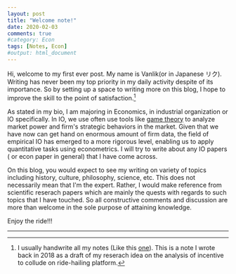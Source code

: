 ```yaml
---
layout: post
title: "Welcome note!"
date: 2020-02-03
comments: true
#category: Econ 
tags: [Notes, Econ]
#output: html_document
---
```


Hi, welcome to my first ever post. My name is Vanlik(or in Japanese リク). Writing has never been my top priority in my daily activity despite of its importance. So by setting up a space to writing more on this blog, I hope to improve the skill to the point of satisfaction.[^1]

[^1]: I usually handwrite all my notes (Like this [one](https://drive.google.com/file/d/13H_1X5MR2p4hoSaOnkcxW446eN044wbd/view)). This is a note I wrote back in 2018 as a draft of my reserach idea on the analysis of incentive to collude on ride-hailing platform.

As stated in my bio, I am majoring in Economics, in industrial organization or IO specifically. In IO, we use often use tools like [game theory](https://plato.stanford.edu/entries/game-theory/) to analyze market power and firm's strategic behaviors in the market. Given that we have now can get hand on enormous amount of firm data, the field of empirical IO has emerged to a more rigorous level, enabling us to apply quantitative tasks using econometrics. I will try to write about any IO papers ( or econ paper in general) that I have come across. 

On this blog, you would expect to see my writing on variety of topics including history, culture, philosophy, science, etc. This does not necessarily mean that I'm the expert. Rather, I would make reference from scientific reserach papers which are mainly the quests with regards to such topics that I have touched. So all constructive comments and discussion are more than welcome in the sole purpose of attaining knowledge. 

Enjoy the ride!!!

--------------------------------------------------------




